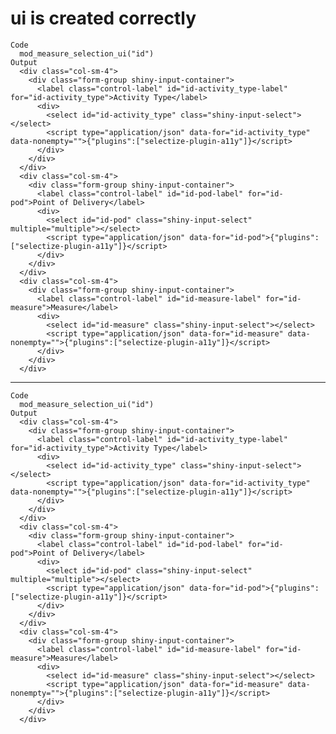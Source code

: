 # ui is created correctly

    Code
      mod_measure_selection_ui("id")
    Output
      <div class="col-sm-4">
        <div class="form-group shiny-input-container">
          <label class="control-label" id="id-activity_type-label" for="id-activity_type">Activity Type</label>
          <div>
            <select id="id-activity_type" class="shiny-input-select"></select>
            <script type="application/json" data-for="id-activity_type" data-nonempty="">{"plugins":["selectize-plugin-a11y"]}</script>
          </div>
        </div>
      </div>
      <div class="col-sm-4">
        <div class="form-group shiny-input-container">
          <label class="control-label" id="id-pod-label" for="id-pod">Point of Delivery</label>
          <div>
            <select id="id-pod" class="shiny-input-select" multiple="multiple"></select>
            <script type="application/json" data-for="id-pod">{"plugins":["selectize-plugin-a11y"]}</script>
          </div>
        </div>
      </div>
      <div class="col-sm-4">
        <div class="form-group shiny-input-container">
          <label class="control-label" id="id-measure-label" for="id-measure">Measure</label>
          <div>
            <select id="id-measure" class="shiny-input-select"></select>
            <script type="application/json" data-for="id-measure" data-nonempty="">{"plugins":["selectize-plugin-a11y"]}</script>
          </div>
        </div>
      </div>

---

    Code
      mod_measure_selection_ui("id")
    Output
      <div class="col-sm-4">
        <div class="form-group shiny-input-container">
          <label class="control-label" id="id-activity_type-label" for="id-activity_type">Activity Type</label>
          <div>
            <select id="id-activity_type" class="shiny-input-select"></select>
            <script type="application/json" data-for="id-activity_type" data-nonempty="">{"plugins":["selectize-plugin-a11y"]}</script>
          </div>
        </div>
      </div>
      <div class="col-sm-4">
        <div class="form-group shiny-input-container">
          <label class="control-label" id="id-pod-label" for="id-pod">Point of Delivery</label>
          <div>
            <select id="id-pod" class="shiny-input-select" multiple="multiple"></select>
            <script type="application/json" data-for="id-pod">{"plugins":["selectize-plugin-a11y"]}</script>
          </div>
        </div>
      </div>
      <div class="col-sm-4">
        <div class="form-group shiny-input-container">
          <label class="control-label" id="id-measure-label" for="id-measure">Measure</label>
          <div>
            <select id="id-measure" class="shiny-input-select"></select>
            <script type="application/json" data-for="id-measure" data-nonempty="">{"plugins":["selectize-plugin-a11y"]}</script>
          </div>
        </div>
      </div>

